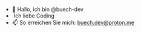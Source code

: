 - 👋 Hallo, ich bin @buech-dev
-  ️ Ich liebe Coding 
- 📫 So erreichen Sie mich: buech.dev@proton.me


<!---
Buech-dev/buech-dev ist ein ✨-Spezial-✨-Repository, da dessen `README.md` (diese Datei) auf Ihrem GitHub-Profil erscheint.
Sie können auf den Link Vorschau klicken, um einen Blick auf Ihre Regierungen zu Werfen.
->
![Profile Views](https://komarev.com/ghpvc/?username=buech-dev)
